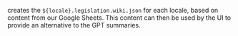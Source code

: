 creates the `${locale}.legislation.wiki.json` for each locale, based on content from our Google Sheets. This content can then be used by the UI to provide an alternative to the GPT summaries.
